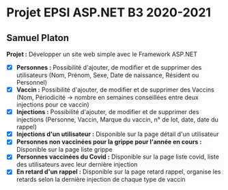 # Projet EPSI ASP.NET B3 2020-2021
## Samuel Platon

**Projet :**  Développer un site web simple avec le Framework ASP.NET    

- [x] **Personnes :** Possibilité d'ajouter, de modifier et de supprimer des utilisateurs (Nom, Prénom, Sexe, Date de naissance, Résident ou Personnel)
- [x] **Vaccin :** Possibilité d'ajouter, de modifier et de supprimer des Vaccins (Nom, Périodicité -> nombre en semaines conseillées entre deux injections pour ce vaccin)   
- [x] **Injections :** Possibilité d'ajouter, de modifier et de supprimer des injections (Personne, Vaccin, Marque du vaccin, n° de lot, date, date du rappel)
- [x] **Injections d'un utilisateur :** Disponible sur la page détail d'un utilisateur
- [x] **Personnes non vaccinées pour la grippe pour l'année en cours :** Disponible sur la page liste grippe
- [x] **Personnes vaccinées du Covid :** Disponible sur la page liste covid, liste des utilisateurs avec leur dernière injection
- [x] **En retard d'un rappel :** Disponible sur la page retard rappel, organise les retards selon la dernière injection de chaque type de vaccin
